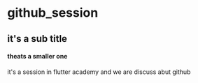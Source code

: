 # github_session

## it's a sub title
#### theats a smaller one


it's a session in flutter academy and we are discuss abut github
